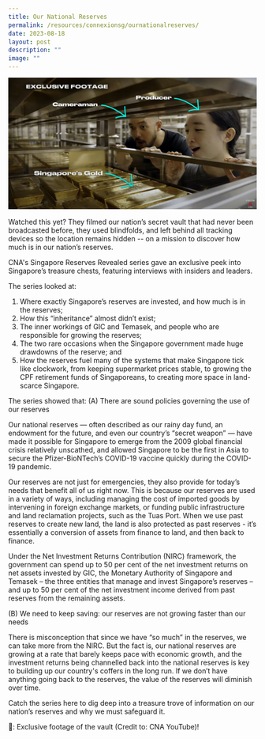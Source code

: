 ```yaml
---
title: Our National Reserves
permalink: /resources/connexionsg/ournationalreserves/
date: 2023-08-18
layout: post
description: ""
image: ""
---
```


![](/images/connexionsg/2023/our%20national%20reserves.jpg)

Watched this yet? They filmed our nation’s secret vault that had never been broadcasted before, they used blindfolds, and left behind all tracking devices so the location remains hidden -- on a mission to discover how much is in our nation’s reserves.

CNA's Singapore Reserves Revealed series gave an exclusive peek into Singapore’s treasure chests, featuring interviews with insiders and leaders.

The series looked at:
1. Where exactly Singapore’s reserves are invested, and how much is in the reserves;
2. How this “inheritance” almost didn’t exist;
3. The inner workings of GIC and Temasek, and people who are responsible for growing the reserves;
4. The two rare occasions when the Singapore government made huge drawdowns of the reserve; and
5. How the reserves fuel many of the systems that make Singapore tick like clockwork, from keeping supermarket prices stable, to growing the CPF retirement funds of Singaporeans, to creating more space in land-scarce Singapore.

The series showed that:
(A) There are sound policies governing the use of our reserves

Our national reserves — often described as our rainy day fund, an endowment for the future, and even our country’s “secret weapon” — have made it possible for Singapore to emerge from the 2009 global financial crisis relatively unscathed, and allowed Singapore to be the first in Asia to secure the Pfizer-BioNTech’s COVID-19 vaccine quickly during the COVID-19 pandemic.

Our reserves are not just for emergencies, they also provide for today’s needs that benefit all of us right now. This is because our reserves are used in a variety of ways, including managing the cost of imported goods by intervening in foreign exchange markets, or funding public infrastructure and land reclamation projects, such as the Tuas Port. When we use past reserves to create new land, the land is also protected as past reserves - it’s essentially a conversion of assets from finance to land, and then back to finance.

Under the Net Investment Returns Contribution (NIRC) framework, the government can spend up to 50 per cent of the net investment returns on net assets invested by GIC, the Monetary Authority of Singapore and Temasek – the three entities that manage and invest Singapore’s reserves – and up to 50 per cent of the net investment income derived from past reserves from the remaining assets.

(B) We need to keep saving: our reserves are not growing faster than our needs

There is misconception that since we have “so much” in the reserves, we can take more from the NIRC. But the fact is, our national reserves are growing at a rate that barely keeps pace with economic growth, and the investment returns being channelled back into the national reserves is key to building up our country's coffers in the long run. If we don’t have anything going back to the reserves, the value of the reserves will diminish over time.

Catch the series here to dig deep into a treasure trove of information on our nation’s reserves and why we must safeguard it.

📸: Exclusive footage of the vault (Credit to: CNA YouTube)!

